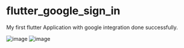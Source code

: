 # flutter_google_sign_in

My first flutter Application with google integration done successfully.

![image](Login.png=50x50)
![image](LogOut.png=50x50)

